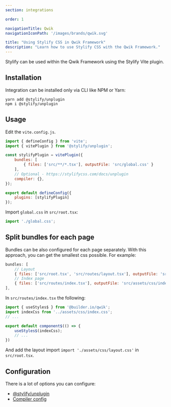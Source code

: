```yaml
---
section: integrations

order: 1

navigationTitle: Qwik
navigationIconPath: '/images/brands/qwik.svg'

title: "Using Stylify CSS in Qwik Framework"
description: "Learn how to use Stylify CSS with the Qwik Framework."
---
```


Stylify can be used within the Qwik Framework using the Stylify Vite plugin.

<stack-blitz-link link="https://stackblitz.com/edit/stylify-qwik-example"></stack-blitz-link>

## Installation

Integration can be installed only via CLI like NPM or Yarn:
```
yarn add @stylify/unplugin
npm i @stylify/unplugin
```

## Usage

Edit the `vite.config.js`.

```js
import { defineConfig } from 'vite';
import { vitePlugin } from '@stylify/unplugin';

const stylifyPlugin = vitePlugin({
	bundles: [
		{ files: ['src/**/*.tsx'], outputFile: 'src/global.css' }
	],
	// Optional - https://stylifycss.com/docs/unplugin
	compiler: {},
});

export default defineConfig({
	plugins: [stylifyPlugin]
});
```

Import `global.css` in `src/root.tsx`:

```js
import './global.css';
```

## Split bundles for each page
Bundles can be also configured for each page separately. With this approach, you can get the smallest css possible. For example:

```js
bundles: [
	// Layout
	{ files: ['src/root.tsx', 'src/routes/layout.tsx'], outputFile: 'src/assets/css/layout.css'},
	// Index page
	{ files: ['src/routes/index.tsx'], outputFile: 'src/assets/css/index.css'},
],
```

In `src/routes/index.tsx` the following:

```js
import { useStyles$ } from '@builder.io/qwik';
import indexCss from '../assets/css/index.css';
// ...

export default component$(() => {
	useStyles$(indexCss);
	// ...
})
```

And add the layout import `import './assets/css/layout.css'` in `src/root.tsx`.

## Configuration
There is a lot of options you can configure:
- [@stylify/unplugin](/docs/unplugin)
- [Compiler config](/docs/stylify/compiler)

<where-to-next />
